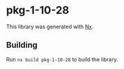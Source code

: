 # pkg-1-10-28

This library was generated with [Nx](https://nx.dev).

## Building

Run `nx build pkg-1-10-28` to build the library.
